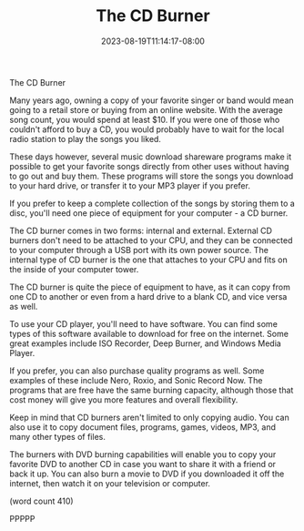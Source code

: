 ﻿---
title: "The CD Burner"
date: 2023-08-19T11:14:17-08:00
description: "CD duplication Tips for Web Success"
featured_image: "/images/CD duplication.jpg"
tags: ["CD duplication"]
---

The CD Burner

Many years ago, owning a copy of your favorite singer
or band would mean going to a retail store or buying
from an online website.  With the average song 
count, you would spend at least $10.  If you were
one of those who couldn't afford to buy a CD, you
would probably have to wait for the local radio 
station to play the songs you liked.

These days however, several music download shareware
programs make it possible to get your favorite 
songs directly from other uses without having to
go out and buy them.  These programs will store
the songs you download to your hard drive, or 
transfer it to your MP3 player if you prefer.

If you prefer to keep a complete collection of
the songs by storing them to a disc, you'll need
one piece of equipment for your computer - a CD
burner.

The CD burner comes in two forms: internal and
external.  External CD burners don't need to be
attached to your CPU, and they can be connected
to your computer through a USB port with its own
power source.  The internal type of CD burner
is the one that attaches to your CPU and fits
on the inside of your computer tower.

The CD burner is quite the piece of equipment
to have, as it can copy from one CD to another
or even from a hard drive to a blank CD, and
vice versa as well.

To use your CD player, you'll need to have
software.  You can find some types of this 
software available to download for free on the
internet.  Some great examples include ISO
Recorder, Deep Burner, and Windows Media Player.

If you prefer, you can also purchase quality
programs as well.  Some examples of these include
Nero, Roxio, and Sonic Record Now.  The programs
that are free have the same burning capacity,
although those that cost money will give you
more features and overall flexibility.

Keep in mind that CD burners aren't limited to
only copying audio.  You can also use it to 
copy document files, programs, games, videos,
MP3, and many other types of files.  

The burners with DVD burning capabilities will
enable you to copy your favorite DVD to another
CD in case you want to share it with a friend
or back it up.  You can also burn a movie to
DVD if you downloaded it off the internet,
then watch it on your television or computer.

(word count 410)

PPPPP


